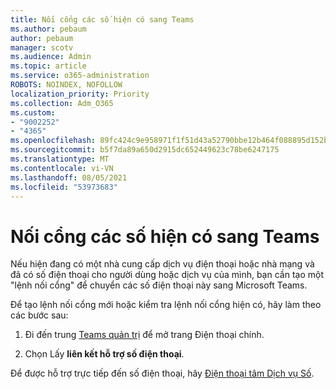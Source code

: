 ```yaml
---
title: Nối cổng các số hiện có sang Teams
ms.author: pebaum
author: pebaum
manager: scotv
ms.audience: Admin
ms.topic: article
ms.service: o365-administration
ROBOTS: NOINDEX, NOFOLLOW
localization_priority: Priority
ms.collection: Adm_O365
ms.custom:
- "9002252"
- "4365"
ms.openlocfilehash: 89fc424c9e958971f1f51d43a52790bbe12b464f088895d152bfd00f41dd3561
ms.sourcegitcommit: b5f7da89a650d2915dc652449623c78be6247175
ms.translationtype: MT
ms.contentlocale: vi-VN
ms.lasthandoff: 08/05/2021
ms.locfileid: "53973683"
---
```

# <a name="port-existing-numbers-to-teams"></a>Nối cổng các số hiện có sang Teams

Nếu hiện đang có một nhà cung cấp dịch vụ điện thoại hoặc nhà mạng và đã có số điện thoại cho người dùng hoặc dịch vụ của mình, bạn cần tạo một "lệnh nối cổng" để chuyển các số điện thoại này sang Microsoft Teams.  

Để tạo lệnh nối cổng mới hoặc kiểm tra lệnh nối cổng hiện có, hãy làm theo các bước sau: 

1. Đi đến trung [Teams quản trị](https://admin.teams.microsoft.com/phone-numbers) để mở trang Điện thoại chính. 

1. Chọn Lấy **liên kết hỗ trợ số điện thoại**. 

Để được hỗ trợ trực tiếp đến số điện thoại, hãy [Điện thoại tâm Dịch vụ Số](https://pstnsd.powerappsportals.com/).  
